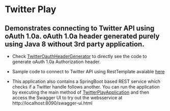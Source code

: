 # Twitter Play

## Demonstrates connecting to Twitter API using oAuth 1.0a. oAuth 1.0a header generated purely using Java 8 without 3rd party application.

* Check [TwitterOauthHeaderGenerator](../src/main/java/com/smilep/twitter/helper/TwitterOauthHeaderGenerator.java) to directly see the code to generate oAuth 1.0a Authorization header.

* Sample code to connect to Twitter API using RestTemplate avaiable [here](/src/main/java/com/smilep/twitter/service/impl/FollowersServiceImpl.java)

* This application also contains a SpringBoot based REST service which checks if a Twitter handle follows another. You can run the application by executing the main method of [TwitterPlayApplication](/src/main/java/com/smilep/twitter/TwitterPlayApplication.java) and then access the Swagger UI to try out the websservice at http://localhost:8090/swagger-ui.html
